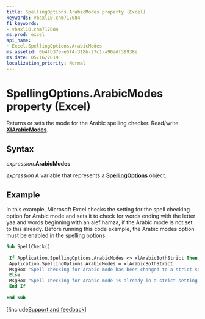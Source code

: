 ```yaml
---
title: SpellingOptions.ArabicModes property (Excel)
keywords: vbaxl10.chm717084
f1_keywords:
- vbaxl10.chm717084
ms.prod: excel
api_name:
- Excel.SpellingOptions.ArabicModes
ms.assetid: 0b4fb37e-e5f4-318b-27c1-a90adf39938e
ms.date: 05/16/2019
localization_priority: Normal
---
```



# SpellingOptions.ArabicModes property (Excel)

Returns or sets the mode for the Arabic spelling checker. Read/write **[XlArabicModes](Excel.XlArabicModes.md)**.


## Syntax

_expression_.**ArabicModes**

_expression_ A variable that represents a **[SpellingOptions](Excel.SpellingOptions.md)** object.


## Example

In this example, Microsoft Excel checks the setting for the spell checking option for Arabic mode and sets it to check for words ending with the letter yaa and words beginning with an alef hamza, if the Arabic mode is not set to this already. Before running this code example, the Arabic modes option must be enabled in the spelling options.

```vb
Sub SpellCheck() 
 
 If Application.SpellingOptions.ArabicModes <> xlArabicBothStrict Then 
 Application.SpellingOptions.ArabicModes = xlArabicBothStrict 
 MsgBox "Spell checking for Arabic mode has been changed to a strict setting." 
 Else 
 MsgBox "Spell checking for Arabic mode is already in a strict setting." 
 End If 
 
End Sub
```




[!include[Support and feedback](~/includes/feedback-boilerplate.md)]